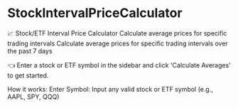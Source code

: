 # StockIntervalPriceCalculator
📈 Stock/ETF Interval Price Calculator Calculate average prices for specific trading intervals
 Calculate average prices for specific trading intervals over the past 7 days

👈 Enter a stock or ETF symbol in the sidebar and click 'Calculate Averages' to get started.

How it works:
Enter Symbol: Input any valid stock or ETF symbol (e.g., AAPL, SPY, QQQ)
 
